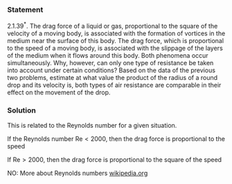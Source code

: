 ###  Statement 

$2.1.39^*.$ The drag force of a liquid or gas, proportional to the square of the velocity of a moving body, is associated with the formation of vortices in the medium near the surface of this body. The drag force, which is proportional to the speed of a moving body, is associated with the slippage of the layers of the medium when it flows around this body. Both phenomena occur simultaneously. Why, however, can only one type of resistance be taken into account under certain conditions? Based on the data of the previous two problems, estimate at what value the product of the radius of a round drop and its velocity is, both types of air resistance are comparable in their effect on the movement of the drop. 

### Solution

This is related to the Reynolds number for a given situation. 

If the Reynolds number $\text{Re}<2000$, then the drag force is proportional to the speed 

If $\text{Re}>2000$, then the drag force is proportional to the square of the speed 

NO: More about Reynolds numbers [wikipedia.org](https://en.wikipedia.org/wiki/Reynolds_number)
